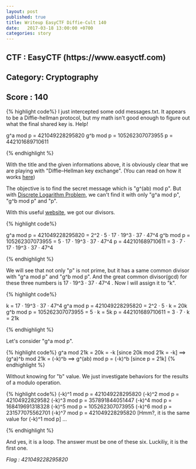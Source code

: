 ```yaml
---
layout: post
published: true
title: Writeup EasyCTF Diffie-Cult 140 
date:   2017-03-18 13:00:00 +0700
categories: story
---
```


<h2>CTF : EasyCTF (https://www.easyctf.com)</h2>
<h2>Category: Cryptography </h2>
<h2>Score : 140 </h2>

{% highlight code%}
I just intercepted some odd messages.txt. It appears to be a Diffie-hellman protocol, but my math isn't good enough to figure out what the final shared key is. Help!

g^a mod p = 421049228295820
g^b mod p = 105262307073955
p = 442101689710611

{% endhighlight %}

With the title and the given informations above, it is obviously clear that we are playing with 
"Diffie–Hellman key exchange". (You can read on how it works [here][Diffie–Hellman key exchange])

The objective is to find the secret message which is "g^(ab) mod p".
But with [Discrete Logarithm Problem][discrete-log], we can't find it with only "g^a mod p", "g^b mod p" and "p".



With this useful [website][factordb], we got our divisors.

{% highlight code%}

g^a mod p = 421049228295820 = 2^2 · 5 · 17 · 19^3 · 37 · 47^4 
g^b mod p = 105262307073955 = 5 · 17 · 19^3 · 37 · 47^4
p = 442101689710611 = 3 · 7 · 17 · 19^3 · 37 · 47^4

{% endhighlight %}

We will see that not only "p" is not prime, but it has a same common divisor with "g^a mod p" and "g^b mod p".
And the great common divisor(gcd) for these three numbers is 17 · 19^3 · 37 · 47^4 . Now I will assign it to "k".

{% highlight code%}

k = 17 · 19^3 · 37 · 47^4
g^a mod p = 421049228295820 = 2^2 · 5 · k = 20k
g^b mod p = 105262307073955 = 5 · k = 5k
p = 442101689710611 = 3 · 7 · k = 21k

{% endhighlight %}

Let's consider "g^a mod p".

{% highlight code%}
g^a mod 21k = 20k = -k [since 20k mod 21k = -k]
==> (g^a)^b mod 21k = (-k)^b
==> g^(ab) mod p = (-k)^b [since p = 21k]
{% endhighlight %}

Without knowing for "b" value. We just investigate behaviors for the results of a modulo operation.

{% highlight code%}
(-k)^1 mod p = 421049228295820
(-k)^2 mod p = 42104922829582
(-k)^3 mod p = 357891844051447
(-k)^4 mod p = 168419691318328
(-k)^5 mod p = 105262307073955
(-k)^6 mod p = 231577075562701
(-k)^7 mod p = 421049228295820  [Hmm?, it is the same value for (-k)^1 mod p]
...

{% endhighlight %}

And yes, it is a loop. The answer must be one of these six. Luckiliy, it is the first one.

<i>Flag : 421049228295820 </i>
<br>

<!-- FB Comment -->
<div class="fb-comments" data-href="https://chrsow.github.io{{ page.url }}" data-colorscheme="dark" data-num-posts="4" data-width="100%"></div>

[discrete-log]: https://en.wikipedia.org/wiki/Discrete_logarithm
[factordb]: http://www.factordb.com/
[Diffie–Hellman key exchange]: https://en.wikipedia.org/wiki/Diffie%E2%80%93Hellman_key_exchange
